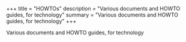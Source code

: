 +++
title = "HOWTOs"
description = "Various documents and HOWTO guides, for technology"
summary = "Various documents and HOWTO guides, for technology"
+++

Various documents and HOWTO guides, for technology
